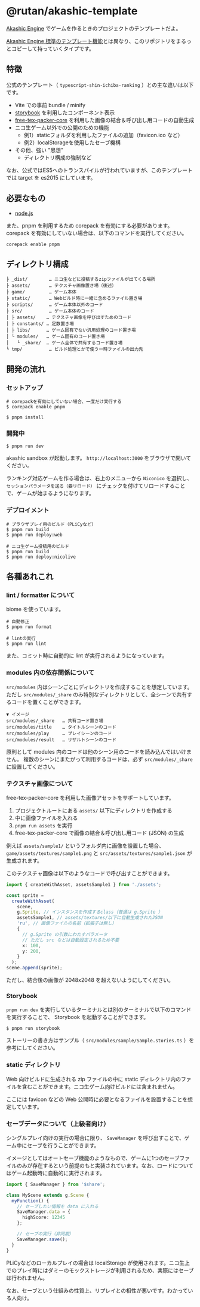# @rutan/akashic-template

[Akashic Engine](https://akashic-games.github.io/) でゲームを作るときのプロジェクトのテンプレートだよ。

[Akashic Engine 標準のテンプレート機能](https://github.com/akashic-contents/templates)とは異なり、このリポジトリをまるっとコピーして持っていくタイプです。

## 特徴
公式のテンプレート（ `typescript-shin-ichiba-ranking` ）との主な違いは以下です。

- Vite での事前 bundle / minify
- [storybook](https://storybook.js.org/) を利用したコンポーネント表示
- [free-tex-packer-core](https://github.com/odrick/free-tex-packer-core) を利用した画像の結合＆呼び出し用コードの自動生成
- ニコ生ゲーム以外での公開のための機能
  - 例1）staticフォルダを利用したファイルの追加（favicon.ico など）
  - 例2）localStorageを使用したセーブ機構
- その他、強い "思想"
  - ディレクトリ構成の強制など

なお、公式ではES5へのトランスパイルが行われていますが、このテンプレートでは target を es2015 にしています。

## 必要なもの

- [node.js](https://nodejs.org/)

また、pnpm を利用するため corepack を有効にする必要があります。  
corepack を有効にしていない場合は、以下のコマンドを実行してください。

```
corepack enable pnpm
```

## ディレクトリ構成
```
├ _dist/        … ニコ生などに投稿するzipファイルが出てくる場所
├ assets/       … テクスチャ画像置き場（後述）
├ game/         … ゲーム本体
├ static/       … Webビルド時に一緒に含めるファイル置き場
├ scripts/      … ゲーム本体以外のコード
├ src/          … ゲーム本体のコード
│ ├ assets/    … テクスチャ画像を呼び出すためのコード
│ ├ constants/ … 定数置き場
│ ├ libs/      … ゲーム固有でない汎用処理のコード置き場
│ └ modules/   … ゲーム固有のコード置き場
│   └ _share/  … ゲーム全体で共有するコード置き場
└ tmp/          … ビルド処理とかで使う一時ファイルの出力先
```

## 開発の流れ

### セットアップ
```
# corepackを有効にしていない場合、一度だけ実行する
$ corepack enable pnpm

$ pnpm install
```

### 開発中
```
$ pnpm run dev
```

akashic sandbox が起動します。
`http://localhost:3000` をブラウザで開いてください。

ランキング対応ゲームを作る場合は、右上のメニューから `Niconico` を選択し、`セッションパラメータを送る（要リロード）` にチェックを付けてリロードすることで、ゲームが始まるようになります。

### デプロイメント
```
# ブラウザプレイ用のビルド（PLiCyなど）
$ pnpm run build
$ pnpm run deploy:web

# ニコ生ゲーム投稿用のビルド
$ pnpm run build
$ pnpm run deploy:nicolive
```

## 各種あれこれ

### lint / formatter について

biome を使っています。

```
# 自動修正
$ pnpm run format

# lintの実行
$ pnpm run lint
```

また、コミット時に自動的に lint が実行されるようになっています。

### modules 内の依存関係について

`src/modules` 内はシーンごとにディレクトリを作成することを想定しています。  
ただし `src/modules/_share` のみ特別なディレクトリとして、全シーンで共有するコードを置くことができます。

```
▼ イメージ
src/modules/_share   … 共有コード置き場
src/modules/title    … タイトルシーンのコード
src/modules/play     … プレイシーンのコード
src/modules/result   … リザルトシーンのコード
```

原則として modules 内のコードは他のシーン用のコードを読み込んではいけません。
複数のシーンにまたがって利用するコードは、必ず `src/modules/_share` に設置してください。

### テクスチャ画像について
free-tex-packer-core を利用した画像アセットをサポートしています。

1. プロジェクトルートにある `assets/` 以下にディレクトリを作成する
2. 中に画像ファイルを入れる
3. `pnpm run assets` を実行
4. free-tex-packer-core で画像の結合＆呼び出し用コード (JSON) の生成

例えば `assets/sample1/` というフォルダ内に画像を設置した場合、 `game/assets/textures/sample1.png` と `src/assets/textures/sample1.json` が生成されます。

このテクスチャ画像は以下のようなコードで呼び出すことができます。

```typescript
import { createWithAsset, assetsSample1 } from './assets';

const sprite =
  createWithAsset(
    scene,
    g.Sprite, // インスタンスを作成するclass（普通は g.Sprite ）
    assetsSample1, // assets/textures/以下に自動生成されたJSON
    'ru', // 画像ファイルの名前（拡張子は無し）
    {
      // g.Sprite の引数にわたすパラメータ
      // ただし src などは自動設定されるため不要
      x: 100,
      y: 200,
    }
  );
scene.append(sprite);
```

ただし、結合後の画像が 2048x2048 を超えないようにしてください。

### Storybook

`pnpm run dev` を実行しているターミナルとは別のターミナルで以下のコマンドを実行することで、 Storybook を起動することができます。

```
$ pnpm run storybook
```

ストーリーの書き方はサンプル（ `src/modules/sample/Sample.stories.ts` ）を参考にしてください。

### static ディレクトリ
Web 向けビルドに生成される zip ファイルの中に static ディレクトリ内のファイルを含むことができます。ニコ生ゲーム向けビルドには含まれません。

ここには favicon などの Web 公開時に必要となるファイルを設置することを想定しています。

### セーブデータについて（上級者向け）

シングルプレイ向けの実行の場合に限り、 `SaveManager` を呼び出すことで、ゲーム中にセーブを行うことができます。

イメージとしてはオートセーブ機能のようなもので、ゲームに1つのセーブファイルのみが存在するという前提のもと実装されています。なお、ロードについてはゲーム起動時に自動的に実行されます。

```typescript
import { SaveManager } from '$share';

class MyScene extends g.Scene {
  myFunction() {
    // セーブしたい情報を data に入れる
    SaveManager.data = {
      highScore: 12345
    };

    // セーブの実行（非同期）
    SaveManager.save();
  }
}
```

PLiCyなどのローカルプレイの場合は localStorage が使用されます。ニコ生上でのプレイ時にはダミーのモックストレージが利用されるため、実際にはセーブは行われません。

なお、セーブという仕組みの性質上、リプレイとの相性が悪いです。わかっている人向け。
